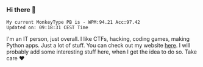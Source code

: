 ### Hi there 👋
<!-- PB START -->
```
My current MonkeyType PB is - WPM:94.21 Acc:97.42
Updated on: 09:18:31 CEST Time
```
<!-- PB END -->
I'm an IT person, just overall. I like CTFs, hacking, coding games, making Python apps. Just a lot of stuff.
You can check out my website [here](https://skill3472.github.io/).
I will probably add some interesting stuff here, when I get the idea to do so. Take care ❤️
